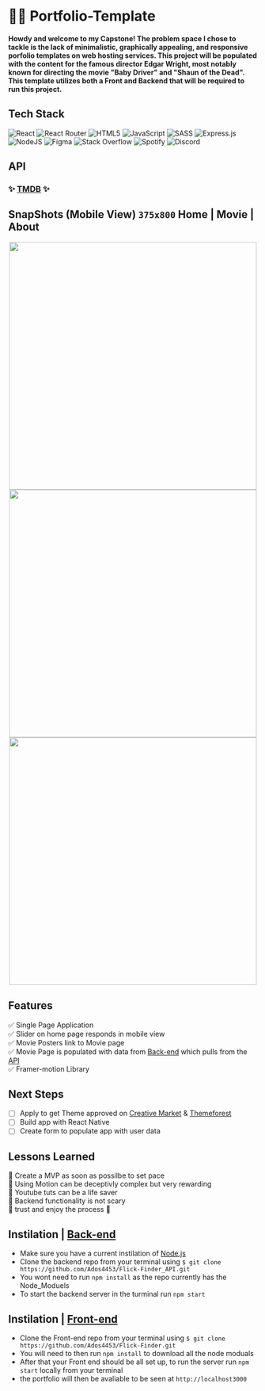 # 🏄‍♂️ Portfolio-Template
#### Howdy and welcome to my Capstone! The problem space I chose to tackle is the lack of minimalistic, graphically appealing, and responsive porfolio templates on web hosting services. This project will be populated with the content for the famous director Edgar Wright, most notably known for directing the movie "Baby Driver" and "Shaun of the Dead". This template utilizes both a Front and Backend that will be required to run this project.

## Tech Stack
![React](https://img.shields.io/badge/react-%2320232a.svg?style=for-the-badge&logo=react&logoColor=%2361DAFB) ![React Router](https://img.shields.io/badge/React_Router-CA4245?style=for-the-badge&logo=react-router&logoColor=white) ![HTML5](https://img.shields.io/badge/html5-%23E34F26.svg?style=for-the-badge&logo=html5&logoColor=white) ![JavaScript](https://img.shields.io/badge/javascript-%23323330.svg?style=for-the-badge&logo=javascript&logoColor=%23F7DF1E) ![SASS](https://img.shields.io/badge/SASS-hotpink.svg?style=for-the-badge&logo=SASS&logoColor=white) ![Express.js](https://img.shields.io/badge/express.js-%23404d59.svg?style=for-the-badge&logo=express&logoColor=%2361DAFB) ![NodeJS](https://img.shields.io/badge/node.js-6DA55F?style=for-the-badge&logo=node.js&logoColor=white) ![Figma](https://img.shields.io/badge/figma-%23F24E1E.svg?style=for-the-badge&logo=figma&logoColor=white) ![Stack Overflow](https://img.shields.io/badge/-Stackoverflow-FE7A16?style=for-the-badge&logo=stack-overflow&logoColor=white) ![Spotify](https://img.shields.io/badge/Spotify-1ED760?style=for-the-badge&logo=spotify&logoColor=white) ![Discord](https://img.shields.io/badge/Discord-%237289DA.svg?style=for-the-badge&logo=discord&logoColor=white)

## API 
### :sparkles: [TMDB](https://www.themoviedb.org/?language=en-US) :sparkles:

## SnapShots (Mobile View) ```375x800``` Home | Movie | About
<p align="center">
<img height="500"  src="https://user-images.githubusercontent.com/59518928/192400311-fddc5112-879f-4cad-adf6-8c93469adcb2.png"> <img height="500" src="https://user-images.githubusercontent.com/59518928/192400323-dd4206ce-221f-4b18-9511-0c00e138a4aa.png"> <img height="500" src="https://user-images.githubusercontent.com/59518928/192400335-42f66b30-7818-43db-b389-eef9ccf3d535.png">
</p>

## Features
:white_check_mark: Single Page Application <br>
:white_check_mark: Slider on home page responds in mobile view <br>
:white_check_mark: Movie Posters link to Movie page <br>
:white_check_mark: Movie Page is populated with data from [Back-end](https://github.com/Ados4453/Flick-Finder_API) which pulls from the [API](https://www.themoviedb.org/?language=en-US) <br>
:white_check_mark: Framer-motion Library

## Next Steps
- [ ] Apply to get Theme approved on [Creative Market](https://creativemarket.com/) & [Themeforest](https://themeforest.net/)
- [ ] Build app with React Native
- [ ] Create form to populate app with user data

## Lessons Learned
:running: Create a MVP as soon as possilbe to set pace <br>
:man_dancing: Using Motion can be deceptivly complex but very rewarding <br>
:pray: Youtube tuts can be a life saver <br>
:muscle: Backend functionality is not scary <br>
:partying_face: trust and enjoy the process :partying_face: 

## Instilation | [Back-end](https://github.com/Ados4453/Flick-Finder_API)
- Make sure you have a current instilation of [Node.js](https://nodejs.org/en/) 
- Clone the backend repo from your terminal using ```$ git clone https://github.com/Ados4453/Flick-Finder_API.git```
- You wont need to run ```npm install``` as the repo currently has the Node_Moduels
- To start the backend server in the turminal run ```npm start```

## Instilation | [Front-end](https://github.com/Ados4453/Flick-Finder) 
- Clone the Front-end repo from your terminal using ```$ git clone https://github.com/Ados4453/Flick-Finder.git```
- You will need to then run ```npm install``` to download all the node moduals
- After that your Front end should be all set up, to run the server run ```npm start``` locally from your terminal
- the portfolio will then be avaliable to be seen at ```http://localhost3000```
